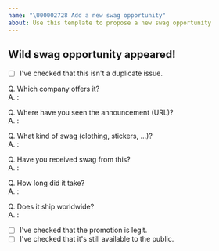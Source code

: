 ```yaml
---
name: "\U00002728 Add a new swag opportunity"
about: Use this template to propose a new swag opportunity
---
```


## Wild swag opportunity appeared!

- [ ] I've checked that this isn't a duplicate issue.

Q. Which company offers it?  
A. : 

Q. Where have you seen the announcement (URL)?  
A. : 

Q. What kind of swag (clothing, stickers, ...)?  
A. : 

Q. Have you received swag from this?  
A. : 

Q. How long did it take?  
A. : 

Q. Does it ship worldwide?  
A. : 

<!-- Anything to add? -->


- [ ] I've checked that the promotion is legit.
- [ ] I've checked that it's still available to the public.

<!-- Thanks for your contribution! -->
